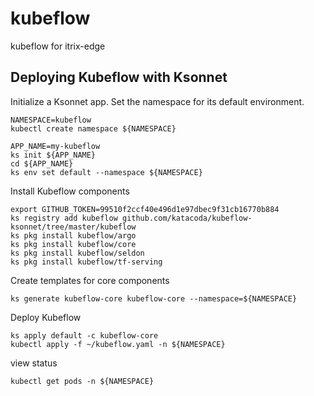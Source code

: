 # kubeflow
kubeflow for itrix-edge



## Deploying Kubeflow with Ksonnet

Initialize a Ksonnet app. Set the namespace for its default environment.
```
NAMESPACE=kubeflow
kubectl create namespace ${NAMESPACE}

APP_NAME=my-kubeflow
ks init ${APP_NAME}
cd ${APP_NAME}
ks env set default --namespace ${NAMESPACE}
```
Install Kubeflow components
```
export GITHUB_TOKEN=99510f2ccf40e496d1e97dbec9f31cb16770b884
ks registry add kubeflow github.com/katacoda/kubeflow-ksonnet/tree/master/kubeflow
ks pkg install kubeflow/argo
ks pkg install kubeflow/core
ks pkg install kubeflow/seldon
ks pkg install kubeflow/tf-serving
```
Create templates for core components
```
ks generate kubeflow-core kubeflow-core --namespace=${NAMESPACE}
```
Deploy Kubeflow
```
ks apply default -c kubeflow-core
kubectl apply -f ~/kubeflow.yaml -n ${NAMESPACE}
```
view status
```
kubectl get pods -n ${NAMESPACE}
```
